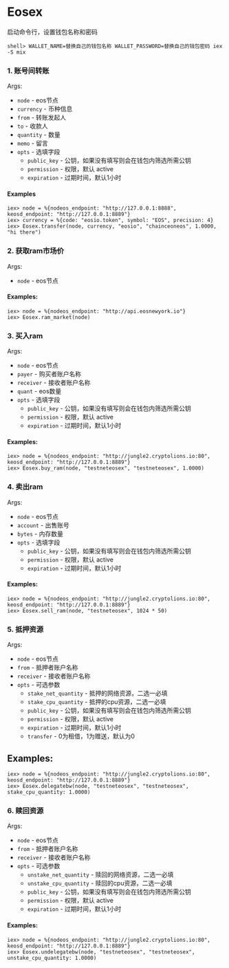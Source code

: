 # Eosex

启动命令行，设置钱包名称和密码

```
shell> WALLET_NAME=替换自己的钱包名称 WALLET_PASSWORD=替换自己的钱包密码 iex -S mix
```

### 1. 账号间转账

Args:
  * `node` - eos节点
  * `currency` - 币种信息
  * `from` - 转账发起人
  * `to` - 收款人
  * `quantity` - 数量
  * `memo` - 留言
  * `opts` - 选填字段
    * `public_key` - 公钥，如果没有填写则会在钱包内筛选所需公钥
    * `permission` - 权限，默认 active
    * `expiration` - 过期时间，默认1小时

#### Examples
```
iex> node = %{nodeos_endpoint: "http://127.0.0.1:8888", keosd_endpoint: "http://127.0.0.1:8889"}
iex> currency = %{code: "eosio.token", symbol: "EOS", precision: 4}
iex> Eosex.transfer(node, currency, "eosio", "chainceoneos", 1.0000, "hi there")
```

### 2. 获取ram市场价

Args:
  * `node` - eos节点

#### Examples:
```
iex> node = %{nodeos_endpoint: "http://api.eosnewyork.io"}
iex> Eosex.ram_market(node)
```

### 3. 买入ram

Args:
  * `node` - eos节点
  * `payer` - 购买者账户名称
  * `receiver` - 接收者账户名称
  * `quant` - eos数量
  * `opts` - 选填字段
    * `public_key` - 公钥，如果没有填写则会在钱包内筛选所需公钥
    * `permission` - 权限，默认 active
    * `expiration` - 过期时间，默认1小时

#### Examples:
```
iex> node = %{nodeos_endpoint: "http://jungle2.cryptolions.io:80", keosd_endpoint: "http://127.0.0.1:8889"}
iex> Eosex.buy_ram(node, "testneteosex", "testneteosex", 1.0000)
```

### 4. 卖出ram

Args:
  * `node` - eos节点
  * `account` - 出售账号
  * `bytes` - 内存数量
  * `opts` - 选填字段
    * `public_key` - 公钥，如果没有填写则会在钱包内筛选所需公钥
    * `permission` - 权限，默认 active
    * `expiration` - 过期时间，默认1小时

#### Examples:
```
iex> node = %{nodeos_endpoint: "http://jungle2.cryptolions.io:80", keosd_endpoint: "http://127.0.0.1:8889"}
iex> Eosex.sell_ram(node, "testneteosex", 1024 * 50)
```

### 5. 抵押资源

Args:
  * `node` - eos节点
  * `from` - 抵押者账户名称
  * `receiver` - 接收者账户名称
  * `opts` - 可选参数
    * `stake_net_quantity` - 抵押的网络资源，二选一必填
    * `stake_cpu_quantity` - 抵押的cpu资源，二选一必填
    * `public_key` - 公钥，如果没有填写则会在钱包内筛选所需公钥
    * `permission` - 权限，默认 active
    * `expiration` - 过期时间，默认1小时
    * `transfer` - 0为租借，1为赠送，默认为0

## Examples:
```
iex> node = %{nodeos_endpoint: "http://jungle2.cryptolions.io:80", keosd_endpoint: "http://127.0.0.1:8889"}
iex> Eosex.delegatebw(node, "testneteosex", "testneteosex", stake_cpu_quantity: 1.0000)
```

### 6. 赎回资源

Args:
  * `node` - eos节点
  * `from` - 抵押者账户名称
  * `receiver` - 接收者账户名称
  * `opts` - 可选参数
    * `unstake_net_quantity` - 赎回的网络资源，二选一必填
    * `unstake_cpu_quantity` - 赎回的cpu资源，二选一必填
    * `public_key` - 公钥，如果没有填写则会在钱包内筛选所需公钥
    * `permission` - 权限，默认 active
    * `expiration` - 过期时间，默认1小时

#### Examples:
```
iex> node = %{nodeos_endpoint: "http://jungle2.cryptolions.io:80", keosd_endpoint: "http://127.0.0.1:8889"}
iex> Eosex.undelegatebw(node, "testneteosex", "testneteosex", unstake_cpu_quantity: 1.0000)
```
